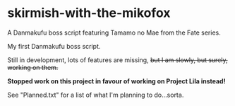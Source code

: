 # skirmish-with-the-mikofox

A Danmakufu boss script featuring Tamamo no Mae from the Fate series.

My first Danmakufu boss script.

Still in development, lots of features are missing, ~~but I am slowly, but surely, working on them.~~

**Stopped work on this project in favour of working on Project Lila instead!**

See "Planned.txt" for a list of what I'm planning to do...sorta.
